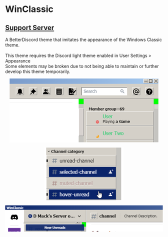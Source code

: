 [dmackserv]: https://discord.gg/pB2SmhC
# WinClassic
## [Support Server][dmackserv]<br>
A BetterDiscord theme that imitates the appearance of the Windows Classic theme.<br>
<br>
This theme requires the Discord light theme enabled in User Settings > Appearance
<br>
Some elements may be broken due to not being able to maintain or further develop this theme temporarily.

<p align="center"><img src="./01.png" alt="WinClassic Example"></p>
<p align="center"><img src="./02.png" alt="WinClassic Example"></p>
<p align="center"><img src="./03.png" alt="WinClassic Example"></p>
